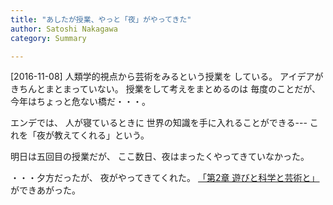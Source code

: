 ```yaml
---
title: "あしたが授業、やっと「夜」がやってきた"
author: Satoshi Nakagawa
category: Summary

---
```


[2016-11-08]  人類学的視点から芸術をみるという授業を
している。
アイデアがきちんとまとまっていない。
授業をして考えをまとめるのは
毎度のことだが、
今年はちょっと危ない橋だ・・・。

 エンデでは、
人が寝ているときに
世界の知識を手に入れることができる---
これを「夜が教えてくれる」という。

 明日は五回目の授業だが、
ここ数日、夜はまったくやってきていなかった。

<!--more-->

 ・・・夕方だったが、
夜がやってきてくれた。
[「第2章 遊びと科学と芸術と」](/~satoshi/anthrop/class/aesthetics/playability.html)ができあがった。

